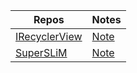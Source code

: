 Repos | Notes
---|---
[IRecyclerView](https://github.com/aspsine/irecyclerview) | [Note](IRecyclerView.md)
[SuperSLiM](https://github.com/TonicArtos/SuperSLiM) | [Note](SuperSLiM.md)
